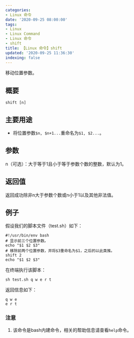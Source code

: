 ```yaml
---
categories:
- Linux 命令
date: '2020-09-25 08:00:00'
tags:
- Linux
- Linux Command
- Linux 命令
- shift
title: 【Linux 命令】shift
updated: '2020-09-25 11:36:30'
indexing: false
---
```


移动位置参数。

## 概要

```shell
shift [n]
```

## 主要用途

- 将位置参数`$n, $n+1...`重命名为`$1, $2...`。

## 参数

n（可选）：大于等于1且小于等于参数个数的整数，默认为1。

## 返回值

返回成功除非n大于参数个数或n小于1以及其他非法值。

## 例子

假设我们的脚本文件（test.sh）如下：

```shell
#!/usr/bin/env bash
# 显示前三个位置参数。
echo "$1 $2 $3"
# 移除前两个位置参数，并将$3重命名为$1，之后的以此类推。
shift 2
echo "$1 $2 $3"
```

在终端执行该脚本：

```shell
sh test.sh q w e r t
```

返回信息如下：

```shell
q w e
e r t
```

### 注意

1. 该命令是bash内建命令，相关的帮助信息请查看`help`命令。


<!-- Linux命令行搜索引擎：https://jaywcjlove.github.io/linux-command/ -->
